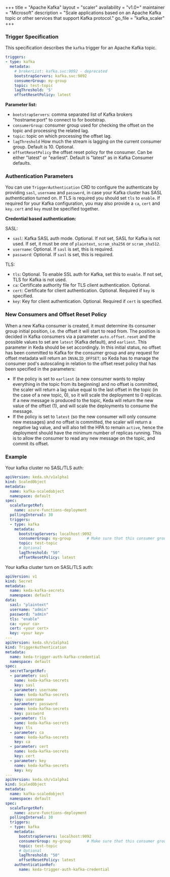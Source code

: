 +++
title = "Apache Kafka"
layout = "scaler"
availability = "v1.0+"
maintainer = "Microsoft"
description = "Scale applications based on an Apache Kafka topic or other services that support Kafka protocol."
go_file = "kafka_scaler"
+++

### Trigger Specification

This specification describes the `kafka` trigger for an Apache Kafka topic.

```yaml
triggers:
- type: kafka
  metadata:
    # brokerList: kafka.svc:9092 - deprecated
    bootstrapServers: kafka.svc:9092
    consumerGroup: my-group
    topic: test-topic
    lagThreshold: '5'
    offsetResetPolicy: latest
```

**Parameter list:**

- `bootstrapServers`: comma separated list of Kafka brokers "hostname:port" to connect to for bootstrap.
- `consumerGroup`: consumer group used for checking the offset on the topic and processing the related lag.
- `topic`: topic on which processing the offset lag.
- `lagThreshold` How much the stream is lagging on the current consumer group. Default is 10. Optional.
- `offsetResetPolicy` the offset reset policy for the consumer. Can be either "latest" or "earliest". Default is "latest" as in Kafka Consumer defaults.

### Authentication Parameters

 You can use `TriggerAuthentication` CRD to configure the authenticate by providing `sasl`, `username` and `password`, in case your Kafka cluster has SASL authentication turned on. If TLS is required you should set `tls` to `enable`. If required for your Kafka configuration, you may also provide a `ca`, `cert` and `key`. `cert` and `key` must be specified together.

**Credential based authentication:**

SASL:
- `sasl`: Kafka SASL auth mode. Optional. If not set, SASL for Kafka is not used. If set, it must be one of `plaintext`, `scram_sha256` or `scram_sha512`.
- `username`: Optional. If `sasl` is set, this is required.
- `password`: Optional. If `sasl` is set, this is required.

TLS:
- `tls`: Optional. To enable SSL auth for Kafka, set this to `enable`. If not set, TLS for Kafka is not used.
- `ca`: Certificate authority file for TLS client authentication. Optional.
- `cert`: Certificate for client authentication. Optional. Required if `key` is specified.
- `key`: Key for client authentication. Optional. Required if `cert` is specified.

### New Consumers and Offset Reset Policy
 
 When a new Kafka consumer is created, it must determine its consumer group initial position, i.e. the offset it will start to read from. The position is decided in Kafka consumers via a parameter `auto.offset.reset` and the possible values to set are `latest` (Kafka default), and `earliest`. This parameter in Keda should be set accordingly. In this initial status, no offset has been committed to Kafka for the consumer group and any request for offset metadata will return an `INVALID_OFFSET`; so Keda has to manage the consumer pod's autoscaling in relation to the offset reset policy that has been specified in the parameters:
 - If the policy is set to `earliest` (a new consumer wants to replay everything in the topic from its beginning) and no offset is committed, the scaler will return a lag value equal to the last offset in the topic (in the case of a new topic, 0), so it will scale the deployment to 0 replicas. If a new message is produced to the topic, Keda will return the new value of the offset (1), and will scale the deployments to consume the message.
 - If the policy is set to `latest` (so the new consumer will only consume new messages) and no offset is committed, the scaler will return a negative lag value, and will also tell the HPA to remain `active`, hence the deployment should have the minimum number of replicas running. This is to allow the consumer to read any new message on the topic, and commit its offset.




### Example

Your kafka cluster no SASL/TLS auth:

```yaml
apiVersion: keda.sh/v1alpha1
kind: ScaledObject
metadata:
  name: kafka-scaledobject
  namespace: default
spec:
  scaleTargetRef:
    name: azure-functions-deployment
  pollingInterval: 30
  triggers:
  - type: kafka
    metadata:
      bootstrapServers: localhost:9092
      consumerGroup: my-group       # Make sure that this consumer group name is the same one as the one that is consuming topics
      topic: test-topic
      # Optional
      lagThreshold: "50"
      offsetResetPolicy: latest
```

Your kafka cluster turn on SASL/TLS auth:

```yaml
apiVersion: v1
kind: Secret
metadata:
  name: keda-kafka-secrets
  namespace: default
data:
  sasl: "plaintext"
  username: "admin"
  password: "admin"
  tls: "enable"
  ca: <your ca>
  cert: <your cert>
  key: <your key>
---
apiVersion: keda.sh/v1alpha1
kind: TriggerAuthentication
metadata:
  name: keda-trigger-auth-kafka-credential
  namespace: default
spec:
  secretTargetRef:
  - parameter: sasl
    name: keda-kafka-secrets
    key: sasl
  - parameter: username
    name: keda-kafka-secrets
    key: username
  - parameter: password
    name: keda-kafka-secrets
    key: password
  - parameter: tls
    name: keda-kafka-secrets
    key: tls
  - parameter: ca
    name: keda-kafka-secrets
    key: ca
  - parameter: cert
    name: keda-kafka-secrets
    key: cert
  - parameter: key
    name: keda-kafka-secrets
    key: key
---
apiVersion: keda.sh/v1alpha1
kind: ScaledObject
metadata:
  name: kafka-scaledobject
  namespace: default
spec:
  scaleTargetRef:
    name: azure-functions-deployment
  pollingInterval: 30
  triggers:
  - type: kafka
    metadata:
      bootstrapServers: localhost:9092
      consumerGroup: my-group       # Make sure that this consumer group name is the same one as the one that is consuming topics
      topic: test-topic
      # Optional
      lagThreshold: "50"
      offsetResetPolicy: latest
    authenticationRef:
      name: keda-trigger-auth-kafka-credential
```
